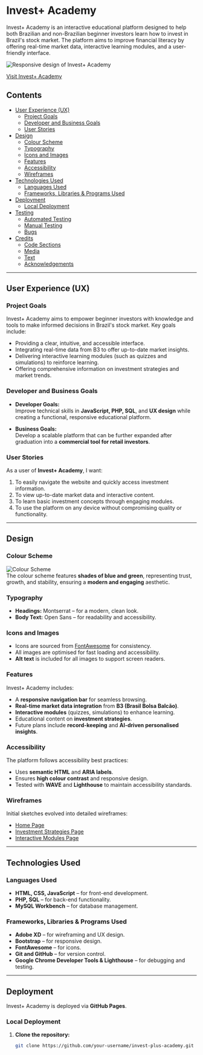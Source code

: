 # Invest+ Academy

Invest+ Academy is an interactive educational platform designed to help both Brazilian and non-Brazilian beginner investors learn how to invest in Brazil's stock market. The platform aims to improve financial literacy by offering real-time market data, interactive learning modules, and a user-friendly interface.

![Responsive design of Invest+ Academy](./docs/responsive.png)

[Visit Invest+ Academy](https://your-deployment-link)

## Contents

- [User Experience (UX)](#user-experience-ux)
  - [Project Goals](#project-goals)
  - [Developer and Business Goals](#developer-and-business-goals)
  - [User Stories](#user-stories)
- [Design](#design)
  - [Colour Scheme](#colour-scheme)
  - [Typography](#typography)
  - [Icons and Images](#icons-and-images)
  - [Features](#features)
  - [Accessibility](#accessibility)
  - [Wireframes](#wireframes)
- [Technologies Used](#technologies-used)
  - [Languages Used](#languages-used)
  - [Frameworks, Libraries & Programs Used](#frameworks-libraries--programs-used)
- [Deployment](#deployment)
  - [Local Deployment](#local-deployment)
- [Testing](#testing)
  - [Automated Testing](#automated-testing)
  - [Manual Testing](#manual-testing)
  - [Bugs](#bugs)
- [Credits](#credits)
  - [Code Sections](#code-sections)
  - [Media](#media)
  - [Text](#text)
  - [Acknowledgements](#acknowledgements)

---

## User Experience (UX)

### Project Goals
Invest+ Academy aims to empower beginner investors with knowledge and tools to make informed decisions in Brazil's stock market. Key goals include:

- Providing a clear, intuitive, and accessible interface.
- Integrating real-time data from B3 to offer up-to-date market insights.
- Delivering interactive learning modules (such as quizzes and simulations) to reinforce learning.
- Offering comprehensive information on investment strategies and market trends.

### Developer and Business Goals
- **Developer Goals:**  
  Improve technical skills in **JavaScript, PHP, SQL**, and **UX design** while creating a functional, responsive educational platform.
  
- **Business Goals:**  
  Develop a scalable platform that can be further expanded after graduation into a **commercial tool for retail investors**.

### User Stories
As a user of **Invest+ Academy**, I want:
1. To easily navigate the website and quickly access investment information.
2. To view up-to-date market data and interactive content.
3. To learn basic investment concepts through engaging modules.
4. To use the platform on any device without compromising quality or functionality.

---

## Design

### Colour Scheme
![Colour Scheme](./docs/colour-scheme.png)  
The colour scheme features **shades of blue and green**, representing trust, growth, and stability, ensuring a **modern and engaging** aesthetic.

### Typography
- **Headings:** Montserrat – for a modern, clean look.
- **Body Text:** Open Sans – for readability and accessibility.

### Icons and Images
- Icons are sourced from [FontAwesome](https://fontawesome.com/) for consistency.
- All images are optimised for fast loading and accessibility.
- **Alt text** is included for all images to support screen readers.

### Features
Invest+ Academy includes:
- A **responsive navigation bar** for seamless browsing.
- **Real-time market data integration** from **B3 (Brasil Bolsa Balcão)**.
- **Interactive modules** (quizzes, simulations) to enhance learning.
- Educational content on **investment strategies**.
- Future plans include **record-keeping** and **AI-driven personalised insights**.

### Accessibility
The platform follows accessibility best practices:
- Uses **semantic HTML** and **ARIA labels**.
- Ensures **high colour contrast** and responsive design.
- Tested with **WAVE** and **Lighthouse** to maintain accessibility standards.

### Wireframes
Initial sketches evolved into detailed wireframes:
- [Home Page](./docs/home-wireframe.png)
- [Investment Strategies Page](./docs/strategies-wireframe.png)
- [Interactive Modules Page](./docs/modules-wireframe.png)

---

## Technologies Used

### Languages Used
- **HTML, CSS, JavaScript** – for front-end development.
- **PHP, SQL** – for back-end functionality.
- **MySQL Workbench** – for database management.

### Frameworks, Libraries & Programs Used
- **Adobe XD** – for wireframing and UX design.
- **Bootstrap** – for responsive design.
- **FontAwesome** – for icons.
- **Git and GitHub** – for version control.
- **Google Chrome Developer Tools & Lighthouse** – for debugging and testing.

---

## Deployment

Invest+ Academy is deployed via **GitHub Pages**.

### Local Deployment
1. **Clone the repository:**
   ```bash
   git clone https://github.com/your-username/invest-plus-academy.git
